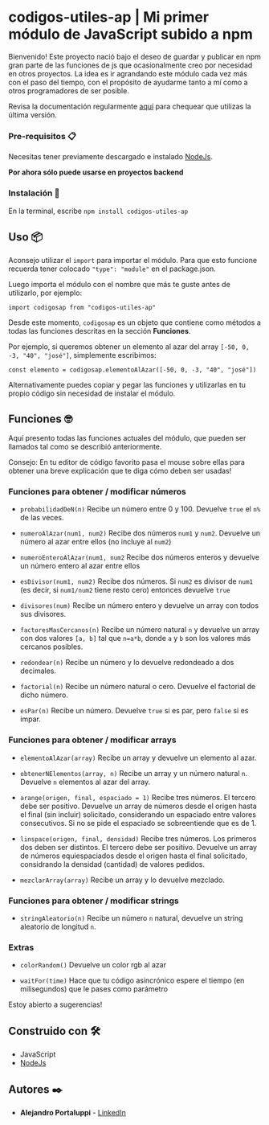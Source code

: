 # codigos-utiles-ap | Mi primer módulo de JavaScript subido a npm

Bienvenido! Este proyecto nació bajo el deseo de guardar y publicar en npm gran parte de las funciones de js que ocasionalmente creo por necesidad en otros proyectos. La idea es ir agrandando este módulo cada vez más con el paso del tiempo, con el propósito de ayudarme tanto a mí como a otros programadores de ser posible.

Revisa la documentación regularmente [aquí](https://www.npmjs.com/package/codigos-utiles-ap) para chequear que utilizas la última versión.

### Pre-requisitos 📋

Necesitas tener previamente descargado e instalado [NodeJs](https://nodejs.org/).

**Por ahora sólo puede usarse en proyectos backend**

### Instalación 🔧

En la terminal, escribe `npm install codigos-utiles-ap`

## Uso 📦

Aconsejo utilizar el `import` para importar el módulo. Para que esto funcione recuerda tener colocado `"type": "module"` en el package.json.

Luego importa el módulo con el nombre que más te guste antes de utilizarlo, por ejemplo:

`import codigosap from "codigos-utiles-ap"`

Desde este momento, `codigosap` es un objeto que contiene como métodos a todas las funciones descritas en la sección **Funciones**.

Por ejemplo, si queremos obtener un elemento al azar del array `[-50, 0, -3, "40", "josé"]`, simplemente escribimos:

`const elemento = codigosap.elementoAlAzar([-50, 0, -3, "40", "josé"])`

Alternativamente puedes copiar y pegar las funciones y utilizarlas en tu propio código sin necesidad de instalar el módulo.

## Funciones 🤓

Aquí presento todas las funciones actuales del módulo, que pueden ser llamados tal como se describió anteriormente.

Consejo: En tu editor de código favorito pasa el mouse sobre ellas para obtener una breve explicación que te diga cómo deben ser usadas!

### Funciones para obtener / modificar números

* `probabilidadDeN(n)`
Recibe un número entre 0 y 100. Devuelve `true` el `n%` de las veces.

* `numeroAlAzar(num1, num2)`
Recibe dos números `num1` y `num2`. Devuelve un número al azar entre ellos (no incluye al `num2`)

* `numeroEnteroAlAzar(num1, num2`
Recibe dos números enteros y devuelve un número entero al azar entre ellos

* `esDivisor(num1, num2)`
Recibe dos números. Si `num2` es divisor de `num1` (es decir, si `num1/num2` tiene resto cero) entonces devuelve `true`

* `divisores(num)`
Recibe un número entero y devuelve un array con todos sus divisores.

* `factoresMasCercanos(n)`
Recibe un número natural `n` y devuelve un array con dos valores `[a, b]` tal que `n=a*b`, donde `a` y `b` son los valores más cercanos posibles.

* `redondear(n)`
Recibe un número y lo devuelve redondeado a dos decimales.

* `factorial(n)`
Recibe un número natural o cero. Devuelve el factorial de dicho número.

* `esPar(n)`
Recibe un número. Devuelve `true` si es par, pero `false` si es impar.

### Funciones para obtener / modificar arrays

* `elementoAlAzar(array)`
Recibe un array y devuelve un elemento al azar.

* `obtenerNElementos(array, n)`
Recibe un array y un número natural `n`. Devuelve `n` elementos al azar del array.

* `arange(origen, final, espaciado = 1)`
Recibe tres números. El tercero debe ser positivo. Devuelve un array de números desde el origen hasta el final (sin incluir) solicitado, considerando un espaciado entre valores consecutivos. Si no se pide el espaciado se sobreentiende que es de 1.

* `linspace(origen, final, densidad)`
Recibe tres números. Los primeros dos deben ser distintos. El tercero debe ser positivo. Devuelve un array de números equiespaciados desde el origen hasta el final solicitado, considrando la densidad (cantidad) de valores pedidos.

* `mezclarArray(array)`
Recibe un array y lo devuelve mezclado.

### Funciones para obtener / modificar strings

* `stringAleatorio(n)`
Recibe un número `n` natural, devuelve un string aleatorio de longitud `n`.

### Extras

* `colorRandom()`
Devuelve un color rgb al azar

* `waitFor(time)`
Hace que tu código asincrónico espere el tiempo (en milisegundos) que le pases como parámetro

Estoy abierto a sugerencias!

## Construido con 🛠️

* JavaScript
* [NodeJs](https://nodejs.org/)

## Autores ✒️

* **Alejandro Portaluppi** - [LinkedIn](https://www.linkedin.com/in/alejandro-portaluppi/)
